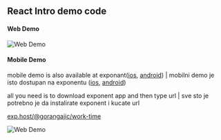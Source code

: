 ## React Intro demo code

#### Web Demo
<img src="https://rawgit.com/gorangajic/react-introduction-demo/master/web/react-demo.gif" alt="Web Demo" />

#### Mobile Demo

mobile demo is also available at exponant([ios](https://itunes.apple.com/app/apple-store/id982107779?mt=8), [android](https://play.google.com/store/apps/details?id=host.exp.exponent)) | mobilni demo je isto dostupan na exponentu ([ios](https://itunes.apple.com/app/apple-store/id982107779?mt=8), [android](https://play.google.com/store/apps/details?id=host.exp.exponent))

all you need is to download exponent app and then type url | sve sto je potrebno je da instalirate exponent i kucate url

[exp.host/@gorangajic/work-time](https://getexponent.com/@gorangajic/work-time)

<img src="https://rawgit.com/gorangajic/react-introduction-demo/master/mobile/react-native-demo.gif" alt="Web Demo" />


